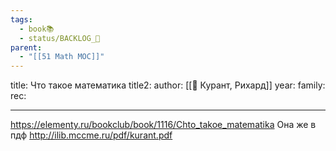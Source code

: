 ```yaml
---
tags:
  - book📚
  - status/BACKLOG_🌰
parent:
  - "[[51 Math MOC]]"
---
```

title: Что такое математика
title2:
author: [[👤 Курант, Рихард]]
year:
family:
rec:

___

https://elementy.ru/bookclub/book/1116/Chto_takoe_matematika  Она же в пдф http://ilib.mccme.ru/pdf/kurant.pdf